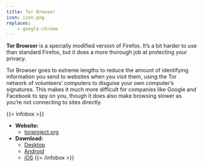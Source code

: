 ```yaml
---
title: Tor Browser
icon: icon.png
replaces: 
    - google-chrome
---
```


**Tor Browser** is a specially modified version of Firefox. It’s a bit harder to use than standard Firefox, but it does a more thorough job at protecting your privacy.

Tor Browser goes to extreme lengths to reduce the amount of identifying information you send to websites when you visit them, using the Tor network of volunteers’ computers to disguise your own computer’s signatures. This makes it much more difficult for companies like Google and Facebook to spy on you, though it does also make browsing slower as you’re not connecting to sites directly.

{{< infobox >}}
- **Website:**
    - [torproject.org](https://www.torproject.org/)
- **Download:**
    - [Desktop](https://www.torproject.org/download/)
    - [Android](https://www.torproject.org/download/#android)
    - [iOS](https://apps.apple.com/app/onion-browser/id519296448)
{{< /infobox >}}
